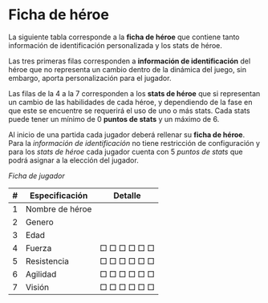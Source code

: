 # Ficha de héroe

La siguiente tabla corresponde a la **ficha de héroe** que contiene tanto información de identificación personalizada y los stats de héroe.

Las tres primeras filas corresponden a **información de identificación** del héroe que no representa un cambio dentro de la dinámica del juego, sin embargo, aporta personalización para el jugador.

Las filas de la 4 a la 7 corresponden a los **stats de héroe** que si representan un cambio de las habilidades de cada héroe, y dependiendo de la fase en que este se encuentre se requerirá el uso de uno o más stats. Cada stats puede tener un mínimo de 0 **puntos de stats** y un máximo de 6.

Al inicio de una partida cada jugador deberá rellenar su **ficha de héroe**. Para la *información de identificación* no tiene restricción de configuración y para los *stats de héroe* cada jugador cuenta con 5 *puntos de stats* que podrá asignar a la elección del jugador.


*Ficha de jugador*

| # | Especificación    | Detalle                      |
|---|-------------------|------------------------------|
| 1 | Nombre de héroe   |                              |
| 2 | Genero            |                              |
| 3 | Edad              |                              |
| 4 | Fuerza            |   □  □  □  □  □  □           |
| 5 | Resistencia       |   □  □  □  □  □  □           |
| 6 | Agilidad          |   □  □  □  □  □  □           |
| 7 | Visión            |   □  □  □  □  □  □           |
